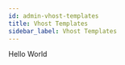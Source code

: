 ```yaml
---
id: admin-vhost-templates
title: Vhost Templates
sidebar_label: Vhost Templates
---
```


Hello World